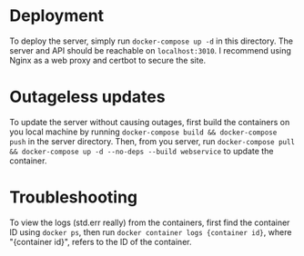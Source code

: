 # Deployment
To deploy the server, simply run `docker-compose up -d` in this directory. The server and API should be reachable on `localhost:3010`.
I recommend using Nginx as a web proxy and certbot to secure the site.

# Outageless updates
To update the server without causing outages, first build the containers on you local machine by running `docker-compose build && docker-compose push` in the server directory. Then, from you server, run `docker-compose pull && docker-compose up -d --no-deps --build webservice` to update the container.

# Troubleshooting
To view the logs (std.err really) from the containers, first find the container ID using `docker ps`, then run `docker container logs {container id}`, where "{container id}", refers to the ID of the container.
